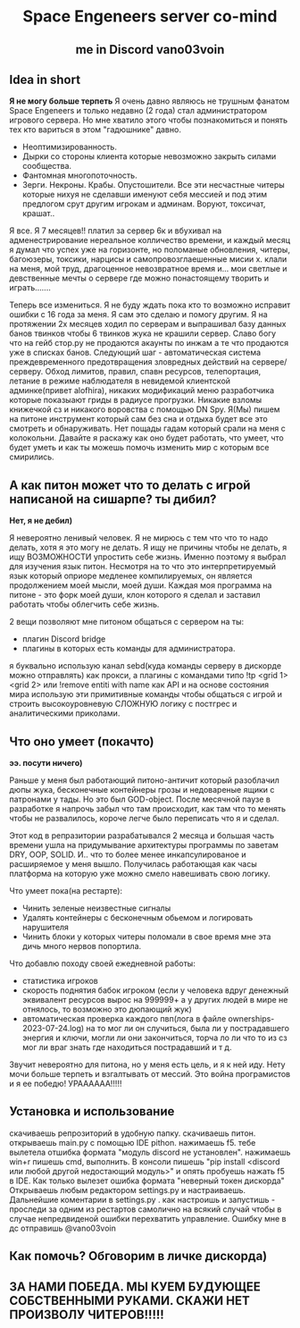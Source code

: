 <h1 align="center">Space Engeneers server co-mind</h1>

<h2 align="center">me in Discord vano03voin</h2>

## Idea in short

**Я не могу больше терпеть**
Я очень давно являюсь не трушным фанатом Space Engeneers и только недавно (2 года) стал администратором игрового сервера. Но мне хватило этого чтобы познакомиться и понять тех кто вариться в этом "гадюшнике" давно. 

- Неоптимизированность.
- Дырки со стороны клиента которые невозможно закрыть силами сообщества.
- Фантомная многопоточность.
- Зерги. Некроны. Крабы. Опустошители. Все эти несчастные читеры которые нихуя не сделавши именуют себя мессией и под этим предлогом срут другим игрокам и админам. Воруют, токсичат, крашат..

Я все. Я 7 месяцев!! платил за сервер 6к и вбухивал на адменестрирование нереальное колличество времени, и каждый месяц я думал что успех уже на горизонте, но поломаные обновления, читеры, багоюзеры, токсики, нарцисы и самопровозглаешенные мисии х. клали на меня, мой труд, драгоценное невозвратное время и... мои светлые и девственные мечты о сервере где можно понастоящему творить и играть.......

Теперь все измениться. Я не буду ждать пока кто то возможно исправит ошибки с 16 года за меня. Я сам это сделаю и помогу другим. Я на протяжении 2х месяцев ходил по серверам и выпрашивал базу данных банов твинков чтобы 6 твинков жука не крашили сервер. Славо богу что на гейб стор.ру не продаются акаунты по инжам а те что продаются уже в списках банов. Следующий шаг - автоматическая система преждевременного предотвращения зловредных действий на сервере/серверу. Обход лимитов, правил, спавн ресурсов, телепортация, летание в режиме наблюдателя в невидемой клиентской админке(привет alofhira), никаких модификаций меню разработчика которые показыают гриды в радиусе прогрузки. Никакие взломы книжечкой сз и никакого воровства с помощью DN Spy. Я(Мы) пишем на питоне инструмент который сам без сна и отдыха будет все это смотреть и обнаруживать. Нет пощады гадам который срали на меня с колокольни. Давайте я раскажу как оно будет работать, что умеет, что будет уметь и как ты можешь помочь изменить мир с которым все смирились.

## А как питон может что то делать с игрой написаной на сишарпе? ты дибил?

**Нет, я не дебил)**

Я невероятно ленивый человек. Я не мирюсь с тем что что то надо делать, хотя я это могу не делать. Я ищу не причины чтобы не делать, я ищу ВОЗМОЖНОСТИ упростить себе жизнь. Именно поэтому я выбрал для изучения язык питон. Несмотря на то что это интерпретируемый язык который оприоре медленее компилируемых, он является продолжением моей мысли, моей души. Каждая моя программа на питоне - это форк моей души, клон которого я сделал и заставил работать чтобы облегчить себе жизнь. 

2 вещи позволяют мне питоном общаться с сервером на ты:
- плагин Discord bridge
- плагины в которых есть команды для администратора.

я буквально использую канал sebd(куда команды серверу в дискорде можно отправлять) как прокси, а плагины с командами типо !tp <grid 1> <grid 2> или !remove entiti with name <name> как API и на основе состояния мира использую эти примитивные команды чтобы общаться с игрой и строить высокоуровневую СЛОЖНУЮ логику с постгрес и аналитическими приколами.

## Что оно умеет (покачто)

**ээ. посути ничего)**

Раньше у меня был работающий питоно-античит который разоблачил дюпы жука, бесконечные контейнеры грозы и недовареные ящики с патронами у тады. Но это был GOD-object. После месячной паузе в разработке я напрочь забыл что там происходит, как там что то менять чтобы не развалилось, короче легче было переписать что я и сделал.

Этот код в репразитории разрабатывался 2 месяца и большая часть времени ушла на придумывание архитектуры программы по заветам DRY, OOP, SOLID. И.. что то более менее инкапсулированое и расширяемое у меня вышло. Получилась работающая как часы платформа на которую уже можно смело навешивать свою логику.

Что умеет пока(на рестарте):
- Чинить зеленые неизвестные сигналы
- Удалять контейнеры с бесконечным обьемом и логировать нарушителя
- Чинить блоки у которых читеры поломали  <ColorMaskHSV x="NaN" y="NaN" z="NaN" /> в свое время мне эта дичь много нервов попортила.

Что добавлю походу своей ежедневной работы:
- статистика игроков
- скорость поднятия бабок игроком (если у человека вдруг денежный эквивалент ресурсов вырос на 999999+ а у других людей в мире не отнялось, то возможно это дюпающий жук)
- автоматическая проверка каждого пвп(лога в файле ownerships-2023-07-24.log) на то мог ли он случиться, была ли у пострадавшего энергия и ключи, могли ли они закончиться, торча ло ли что то из сз мог ли враг знать где находиться пострадавший и т д.

Звучит невероятно для питона, но у меня есть цель, и я к ней иду. Нету мочи больше терпеть и взгалтывать от мессий. Это война програмистов и я ее победю! УРАААААА!!!!!

## Установка и использование

скачиваешь репрозиторий в удобную папку. скачиваешь питон. открываешь main.py с помощью IDE pithon. нажимаешь f5. тебе вылетела отшибка формата "модуль discord не установлен". нажимаешь win+r пишешь cmd, выполнить. В консоли пишешь "pip install <discord или любой другой недостающий модуль>" и опять пробуешь нажать f5 в IDE. Как только вылезет ошибка формата "неверный токен дискорда" Открываешь любым редактором settings.py и настраиваешь. Дальнейшие коментарии в settings.py . как настроишь и запустишь - проследи за одним из рестартов самолично на всякий случай чтобы в случае непредвиденой ошибки перехватить управление. Ошибку мне в дс отправишь @vano03voin 

## Как помочь? Обговорим в личке дискорда)

## ЗА НАМИ ПОБЕДА. МЫ КУЕМ БУДУЮЩЕЕ СОБСТВЕННЫМИ РУКАМИ. СКАЖИ НЕТ ПРОИЗВОЛУ ЧИТЕРОВ!!!!! 
